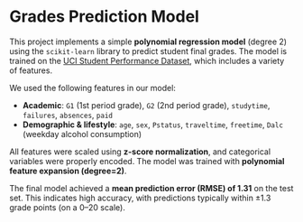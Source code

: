 # Grades Prediction Model

This project implements a simple **polynomial regression model** (degree 2) using the `scikit-learn` library to predict student final grades. The model is trained on the [UCI Student Performance Dataset](https://archive.ics.uci.edu/dataset/320/student+performance), which includes a variety of features.

We used the following features in our model:

- **Academic**: `G1` (1st period grade), `G2` (2nd period grade), `studytime`, `failures`, `absences`, `paid`
- **Demographic & lifestyle**: `age`, `sex`, `Pstatus`, `traveltime`, `freetime`, `Dalc` (weekday alcohol consumption)

All features were scaled using **z-score normalization**, and categorical variables were properly encoded. The model was trained with **polynomial feature expansion (degree=2)**.

The final model achieved a **mean prediction error (RMSE) of 1.31** on the test set. This indicates high accuracy, with predictions typically within ±1.3 grade points (on a 0–20 scale).